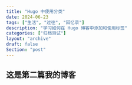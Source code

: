 ```yaml
---
title: "Hugo 中使用分类"
date: 2024-06-23
tags: ["生活", "过往", "回忆录"]
description: "学习如何在 Hugo 博客中添加和使用标签"
categories: ["归档测试"]
layout: "archive"
draft: false
Section: "post"
---
```



## 这是第二篇我的博客

